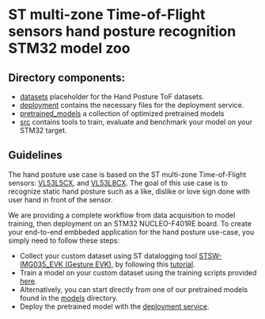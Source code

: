 # ST multi-zone Time-of-Flight sensors hand posture recognition STM32 model zoo


## Directory components:

* [datasets](datasets/README.md) placeholder for the Hand Posture ToF datasets.
* [deployment](deployment/README.md) contains the necessary files for the deployment service.
* [pretrained_models](pretrained_models/README.md) a collection of optimized pretrained models
* [src](src/README.md) contains tools to train, evaluate and benchmark your model on your STM32 target.

## Guidelines

The hand posture use case is based on the ST multi-zone Time-of-Flight sensors: [VL53L5CX](https://www.st.com/en/imaging-and-photonics-solutions/vl53l5cx.html), and [VL53L8CX](https://www.st.com/en/imaging-and-photonics-solutions/vl53l8cx.html).
The goal of this use case is to recognize static hand posture such as a like, dislike or love sign done with user hand in front of the sensor.

We are providing a complete workflow from data acquisition to model training, then deployment on an STM32 NUCLEO-F401RE board. To create your end-to-end embbeded application for the hand posture use-case, you simply need to follow these steps:

* Collect your custom dataset using ST datalogging tool [STSW-IMG035_EVK (Gesture EVK)](https://www.st.com/en/embedded-software/stsw-img035.html), by following this [tutorial](./datasets/README.md).
* Train a model on your custom dataset using the training scripts provided [here](src/README.md).
* Alternatively, you can start directly from one of our pretrained models found in the [models](pretrained_models/README.md) directory.
* Deploy the pretrained model with the [deployment service](deployment/README.md).
